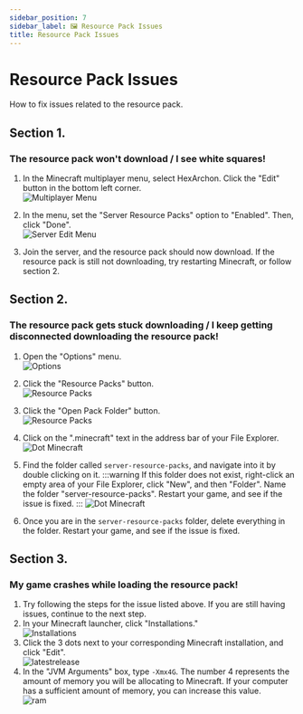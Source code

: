 ```yaml
---
sidebar_position: 7
sidebar_label: 🖼 Resource Pack Issues
title: Resource Pack Issues
---
```


# Resource Pack Issues
How to fix issues related to the resource pack.

## Section 1. 
### The resource pack won't download / I see white squares!
1. In the Minecraft multiplayer menu, select HexArchon. Click the "Edit" button in the bottom left corner. <br />
![Multiplayer Menu](./img/resourcepack-issues/server-list.png) <br />

2. In the menu, set the "Server Resource Packs" option to "Enabled". Then, click "Done". <br />
![Server Edit Menu](./img/resourcepack-issues/server-info.png) <br />
3. Join the server, and the resource pack should now download. If the resource pack is still not downloading, try restarting Minecraft, or follow section 2. <br />

## Section 2. 
### The resource pack gets stuck downloading / I keep getting disconnected downloading the resource pack!
1. Open the "Options" menu. <br />
![Options](./img/resourcepack-issues/options.png) <br />

2. Click the "Resource Packs" button. <br />
![Resource Packs](./img/resourcepack-issues/resource-packs.png) <br />

3. Click the "Open Pack Folder" button. <br />
![Resource Packs](./img/resourcepack-issues/open-pack.png) <br />

4. Click on the ".minecraft" text in the address bar of your File Explorer. <br />
![Dot Minecraft](./img/resourcepack-issues/dotminecraft.png) <br />

5. Find the folder called `server-resource-packs`, and navigate into it by double clicking on it.
:::warning
If this folder does not exist, right-click an empty area of your File Explorer, click "New", and then "Folder". Name the folder "server-resource-packs". Restart your game, and see if the issue is fixed.
:::
![Dot Minecraft](./img/resourcepack-issues/server-resource-packs.png) <br />

6. Once you are in the `server-resource-packs` folder, delete everything in the folder. Restart your game, and see if the issue is fixed.

## Section 3. 
### My game crashes while loading the resource pack!
1. Try following the steps for the issue listed above. If you are still having issues, continue to the next step. <br />
2. In your Minecraft launcher, click "Installations." <br />
![Installations](./img/resourcepack-issues/installations.png) <br />
3. Click the 3 dots next to your corresponding Minecraft installation, and click "Edit". <br />
![latestrelease](./img/resourcepack-issues/latestrelease.png) <br />
4. In the "JVM Arguments" box, type `-Xmx4G`. The number 4 represents the amount of memory you will be allocating to Minecraft. If your computer has a sufficient amount of memory, you can increase this value. <br />
![ram](./img/resourcepack-issues/ram.png) <br />